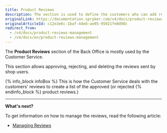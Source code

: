 ```yaml
---
title: Product Reviews
description: The section is used to define the customers who can add reviews and ratings to products, as well as
originalLink: https://documentation.spryker.com/v4/docs/product-reviews-management
originalArticleId: c12e3e6c-1baf-44e8-ae05-95021fe0d98c
redirect_from:
  - /v4/docs/product-reviews-management
  - /v4/docs/en/product-reviews-management
---
```


The **Product Reviews** section of the Back Office is mostly used by the Customer Service. 

This section allows approving, rejecting, and deleting the reviews sent by shop users. 

{% info_block infoBox %}
This is how the Customer Service deals with the customers' reviews to create a list of the approved (or rejected
{% endinfo_block %} product reviews.)

------

**What's next?**

To get information on how to manage the reviews, read the following article:

* [Managing Reviews](/docs/scos/user/user-guides/{{page.version}}/back-office-user-guide/products/product-reviews/managing-product-reviews.html)
